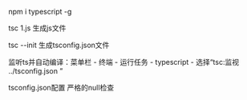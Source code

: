 npm i typescript -g

tsc 1.js 生成js文件

tsc --init 生成tsconfig.json文件

监听ts并自动编译：菜单栏 - 终端 - 运行任务 - typescript - 选择“tsc:监视 ../tsconfig.json ”

tsconfig.json配置
严格的null检查